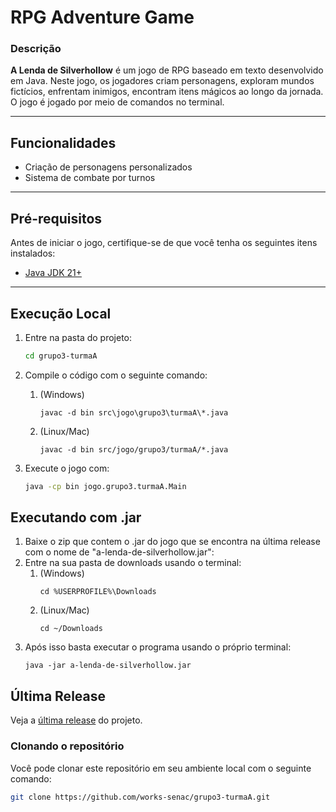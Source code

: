 # RPG Adventure Game

### Descrição

**A Lenda de Silverhollow** é um jogo de RPG baseado em texto desenvolvido em Java. Neste jogo, os jogadores criam
personagens, exploram mundos fictícios, enfrentam inimigos, encontram itens mágicos ao longo da
jornada. O jogo é jogado por meio de comandos no terminal.

---

## Funcionalidades

- Criação de personagens personalizados
- Sistema de combate por turnos

---

## Pré-requisitos

Antes de iniciar o jogo, certifique-se de que você tenha os seguintes itens instalados:

- [Java JDK 21+](https://www.oracle.com/java/technologies/javase/jdk21-archive-downloads.html)

---

## Execução Local

1. Entre na pasta do projeto:
   ```bash
   cd grupo3-turmaA
   ```

2. Compile o código com o seguinte comando:
    1. (Windows)
         ```shell
         javac -d bin src\jogo\grupo3\turmaA\*.java
         ```
    2. (Linux/Mac)
         ```shell
         javac -d bin src/jogo/grupo3/turmaA/*.java
         ```

3. Execute o jogo com:
    ```bash
    java -cp bin jogo.grupo3.turmaA.Main
    ```

## Executando com .jar

1. Baixe o zip que contem o .jar do jogo que se encontra na última release com o nome de "a-lenda-de-silverhollow.jar":
2. Entre na sua pasta de downloads usando o terminal:
    1. (Windows)
       ```shell
       cd %USERPROFILE%\Downloads 
       ```    
    2. (Linux/Mac)
       ```shell
       cd ~/Downloads 
       ```
3. Após isso basta executar o programa usando o próprio terminal:
   ````shell
   java -jar a-lenda-de-silverhollow.jar
   ````

## Última Release

Veja a [última release](https://github.com/works-senac/grupo3-turmaA/releases/latest) do projeto.

### Clonando o repositório

Você pode clonar este repositório em seu ambiente local com o seguinte comando:

```bash
git clone https://github.com/works-senac/grupo3-turmaA.git
```
